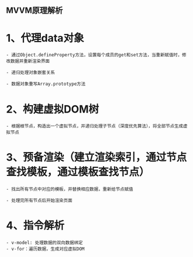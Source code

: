 ## MVVM原理解析 ##
# 1、代理data对象
    - 通过Object.defineProperty方法，设置每个成员的get和set方法，当重新赋值时，修改数据并重新渲染界面

    - 递归处理对象嵌套关系

    - 数据对象重写Array.prototype方法

# 2、构建虚拟DOM树
    - 根据根节点，构造出一个虚拟节点，并递归处理子节点（深度优先算法），将全部节点生成虚拟节点

# 3、预备渲染（建立渲染索引，通过节点查找模板，通过模板查找节点）
    - 找出所有节点中对应的模板，并替换相应数据，重新给节点赋值

    - 处理完所有节点后开始渲染页面

# 4、指令解析
    - v-model: 处理数据的双向数据绑定
    - v-for：遍历数据，生成对应虚拟DOM
